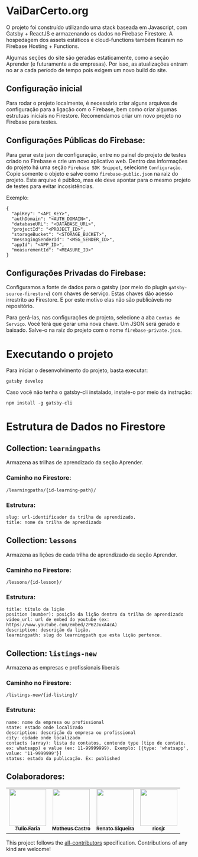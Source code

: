 # VaiDarCerto.org

O projeto foi construído utilizando uma stack baseada em Javascript, com Gatsby + ReactJS e armazenando os dados no Firebase Firestore. A hospedagem dos assets estáticos e cloud-functions também ficaram no Firebase Hosting + Functions.

Algumas seções do site são geradas estaticamente, como a seção Aprender (e futuramente a de empresas). Por isso, as atualizações entram no ar a cada período de tempo pois exigem um novo build do site.

## Configuração inicial

Para rodar o projeto localmente, é necessário criar alguns arquivos de configuração para a ligação com o Firebase, bem como criar algumas estrutuas iniciais no Firestore. Recomendamos criar um novo projeto no Firebase para testes.

## Configurações Públicas do Firebase:

Para gerar este json de configuração, entre no painel do projeto de testes criado no Firebase e crie um novo aplicativo web. Dentro das informações do projeto há uma seção `Firebase SDK Snippet`, selecione `Configuração`. Copie somente o objeto e salve como `firebase-public.json` na raiz do projeto. Este arquivo é público, mas ele deve apontar para o mesmo projeto de testes para evitar incosistências.

Exemplo:

```
{
  "apiKey": "<API_KEY>",
  "authDomain": "<AUTH_DOMAIN>",
  "databaseURL": "<DATABASE_URL>",
  "projectId": "<PROJECT_ID>",
  "storageBucket": "<STORAGE_BUCKET>",
  "messagingSenderId": "<MSG_SENDER_ID>",
  "appId": "<APP_ID>",
  "measurementId": "<MEASURE_ID>"
}
```

## Configurações Privadas do Firebase:

Configuramos a fonte de dados para o gatsby (por meio do plugin `gatsby-source-firestore`) com chaves de serviço. Estas chaves dão acesso irrestrito ao Firestore. E por este motivo elas não são publicáveis no repositório.

Para gerá-las, nas configurações de projeto, selecione a aba `Contas de Serviço`. Você terá que gerar uma nova chave. Um JSON será gerado e baixado. Salve-o na raíz do projeto com o nome `firebase-private.json`.

# Executando o projeto

Para iniciar o desenvolvimento do projeto, basta executar:

```
gatsby develop
```

Caso você não tenha o gatsby-cli instalado, instale-o por meio da instrução:

```
npm install -g gatsby-cli
```

# Estrutura de Dados no Firestore

## Collection: `learningpaths`

Armazena as trilhas de aprendizado da seção Aprender.

### Caminho no Firestore: 
```
/learningpaths/{id-learning-path}/
```

### Estrutura:

```
slug: url-identificador da trilha de aprendizado.
title: nome da trilha de aprendizado
```

## Collection: `lessons`

Armazena as lições de cada trilha de aprendizado da seção Aprender.

### Caminho no Firestore: 

```
/lessons/{id-lesson}/
```

### Estrutura:

```
title: título da lição
position (number): posição da lição dentro da trilha de aprendizado
video_url: url de embed do youtube (ex: https://www.youtube.com/embed/2P62JuxA4cA)
description: descrição da lição.
learningpath: slug do learningpath que esta lição pertence.
```

## Collection: `listings-new`

Armazena as empresas e profissionais liberais

### Caminho no Firestore: 

```
/listings-new/{id-listing}/
```

### Estrutura:

```
name: nome da empresa ou profissional
state: estado onde localizado
description: descrição da empresa ou profissional
city: cidade onde localizado
contacts (array): lista de contatos, contendo type (tipo de contato. ex: whatsapp) e value (ex: 11-99999999). Exemplo: [{type: 'whatsapp', value: '11-9999999'}]
status: estado da publicação. Ex: published
```

## Colaboradores:

<!-- ALL-CONTRIBUTORS-LIST:START - Do not remove or modify this section -->
<!-- prettier-ignore-start -->
<!-- markdownlint-disable -->
<table>
  <tr>
    <td align="center"><a href="https://tuliofaria.dev"><img src="https://avatars3.githubusercontent.com/u/103433?v=4" width="100px;" alt=""/><br /><sub><b>Tulio Faria</b></sub></a></td>
    <td align="center"><a href="https://www.linkedin.com/in/gcmatheusj/"><img src="https://avatars1.githubusercontent.com/u/38117213?v=4" width="100px;" alt=""/><br /><sub><b>Matheus Castro</b></sub></a></td>
    <td align="center"><a href="https://renatosiqueira.dev/"><img src="https://avatars1.githubusercontent.com/u/30542215?v=4" width="100px;" alt=""/><br /><sub><b>Renato Siqueira</b></sub></a></td>
    <td align="center"><a href="https://github.com/riosjr"><img src="https://avatars1.githubusercontent.com/u/54160400?v=4" width="100px;" alt=""/><br /><sub><b>riosjr</b></sub></a></td>
  </tr>
</table>

<!-- markdownlint-enable -->
<!-- prettier-ignore-end -->
<!-- ALL-CONTRIBUTORS-LIST:END -->

This project follows the [all-contributors](https://allcontributors.org) specification.
Contributions of any kind are welcome!
